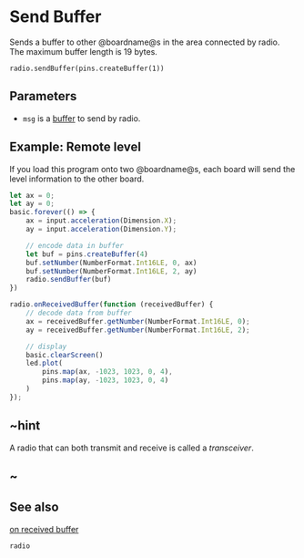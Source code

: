 # Send Buffer

Sends a buffer to other @boardname@s in the area connected by radio. The
maximum buffer length is 19 bytes.

```sig
radio.sendBuffer(pins.createBuffer(1))
```

## Parameters

* `msg` is a [buffer](/types/buffer) to send by radio.


## Example: Remote level

If you load this program onto two @boardname@s, each board will send the level information to the other board.

```typescript
let ax = 0;
let ay = 0;
basic.forever(() => {
    ax = input.acceleration(Dimension.X);
    ay = input.acceleration(Dimension.Y);

    // encode data in buffer
    let buf = pins.createBuffer(4)
    buf.setNumber(NumberFormat.Int16LE, 0, ax)
    buf.setNumber(NumberFormat.Int16LE, 2, ay)
    radio.sendBuffer(buf)
})

radio.onReceivedBuffer(function (receivedBuffer) {
    // decode data from buffer
    ax = receivedBuffer.getNumber(NumberFormat.Int16LE, 0);
    ay = receivedBuffer.getNumber(NumberFormat.Int16LE, 2);

    // display
    basic.clearScreen()
    led.plot(
        pins.map(ax, -1023, 1023, 0, 4),
        pins.map(ay, -1023, 1023, 0, 4)
    )
});
```

## ~hint

A radio that can both transmit and receive is called a _transceiver_.

## ~

## See also

[on received buffer](/reference/radio/on-received-buffer)

```package
radio
```